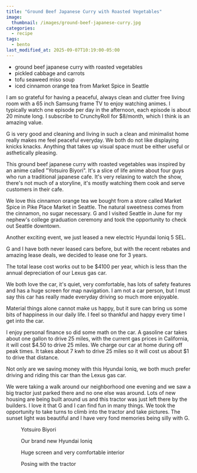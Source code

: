 ```yaml
---
title: "Ground Beef Japanese Curry with Roasted Vegetables"
image: 
  thumbnail: /images/ground-beef-japanese-curry.jpg
categories:
  - recipe
tags:
  - bento
last_modified_at: 2025-09-07T10:19:00-05:00
---
```


* ground beef japanese curry with roasted vegetables
* pickled cabbage and carrots
* tofu seaweed miso soup
* iced cinnamon orange tea from Market Spice in Seattle

I am so grateful for having a peaceful, always clean and clutter free living room with a 65 inch Samsung frame TV to enjoy watching animes. I typically watch one episode per day in the afternoon, each episode is about 20 minute long. I subscribe to CrunchyRoll for $8/month, which I think is an amazing value.

G is very good and cleaning and living in such a clean and minimalist home really makes me feel peaceful everyday. We both do not like displaying knicks knacks. Anything that takes up visual space must be either useful or asthetically pleasing.  

This ground beef japanese curry with roasted vegetables was inspired by an anime called "Yotsuiro Biyori". It's a slice of life anime about four guys who run a traditional japanese cafe. It's very relaxing to watch the show, there's not much of a storyline, it's mostly watching them cook and serve customers in their cafe. 

We love this cinnamon orange tea we bought from a store called Market Spice in Pike Place Market in Seattle. The natural sweetness comes from the cinnamon, no sugar necessary. G and I visited Seattle in June for my nephew's college graduation ceremony and took the opportunity to check out Seattle downtown.
 
Another exciting event, we just leased a new electric Hyundai Ioniq 5 SEL.

G and I have both never leased cars before, but with the recent rebates and amazing lease deals, we decided to lease one for 3 years. 

The total lease cost works out to be $4100 per year, which is less than the annual depreciation of our Lexus gas car. 

We both love the car, it's quiet, very comfortable, has lots of safety features and has a huge screen for map navigation. I am not a car person, but I must say this car has really made everyday driving so much more enjoyable.

Material things alone cannot make us happy, but it sure can bring us some bits of happiness in our daily life. I feel so thankful and happy every time I get into the car. 

I enjoy personal finance so did some math on the car. A gasoline car takes about one gallon to drive 25 miles, with the current gas prices in California, it will cost $4.50 to drive 25 miles. We charge our car at home during off peak times. It takes about 7 kwh to drive 25 miles so it will cost us about $1 to drive that distance.

Not only are we saving money with this Hyundai Ioniq, we both much prefer driving and riding this car than the Lexus gas car.

We were taking a walk around our neighborhood one evening and we saw a big tractor just parked there and no one else was around. Lots of new housing are being built around us and this tractor was just left there by the builders. I love it that G and I can find fun in many things. We took the opportunity to take turns to climb into the tractor and take pictures. The sunset light was beautiful and I have very fond memories being silly with G.

<figure class="align-left">
  <a href="#"><img src="{{ '/images/yotsuiro-biyori.jpg' | absolute_url }}" alt=""></a>
  <figcaption>Yotsuiro Biyori</figcaption>
</figure> 


<figure class="align-left">
  <a href="#"><img src="{{ '/images/hyundai-ioniq.jpg' | absolute_url }}" alt=""></a>
  <figcaption>Our brand new Hyundai Ioniq</figcaption>
</figure> 

<figure class="align-left">
  <a href="#"><img src="{{ '/images/hyundai-ioniq-interior.jpg' | absolute_url }}" alt=""></a>
  <figcaption>Huge screen and very comfortable interior</figcaption>
</figure> 

<figure class="align-left">
  <a href="#"><img src="{{ '/images/tractor.jpg' | absolute_url }}" alt=""></a>
  <figcaption>Posing with the tractor</figcaption>
</figure> 